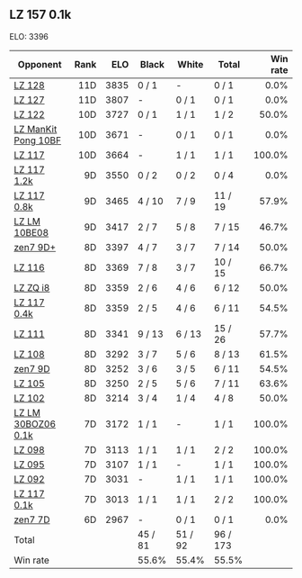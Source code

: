 ## LZ 157 0.1k ##

ELO: 3396

Opponent | Rank | ELO | Black | White | Total | Win rate
---------|-----:|----:|-------|-------|-------|-------:
[LZ 128](LZ%20128.md) | 11D | 3835 | 0 / 1 | - | 0 / 1 | 0.0%
[LZ 127](LZ%20127.md) | 11D | 3807 | - | 0 / 1 | 0 / 1 | 0.0%
[LZ 122](LZ%20122.md) | 10D | 3727 | 0 / 1 | 1 / 1 | 1 / 2 | 50.0%
[LZ ManKit Pong 10BF](LZ%20ManKit%20Pong%2010BF.md) | 10D | 3671 | - | 0 / 1 | 0 / 1 | 0.0%
[LZ 117](LZ%20117.md) | 10D | 3664 | - | 1 / 1 | 1 / 1 | 100.0%
[LZ 117 1.2k](LZ%20117%201.2k.md) | 9D | 3550 | 0 / 2 | 0 / 2 | 0 / 4 | 0.0%
[LZ 117 0.8k](LZ%20117%200.8k.md) | 9D | 3465 | 4 / 10 | 7 / 9 | 11 / 19 | 57.9%
[LZ LM 10BE08](LZ%20LM%2010BE08.md) | 9D | 3417 | 2 / 7 | 5 / 8 | 7 / 15 | 46.7%
[zen7 9D+](zen7%209D+.md) | 8D | 3397 | 4 / 7 | 3 / 7 | 7 / 14 | 50.0%
[LZ 116](LZ%20116.md) | 8D | 3369 | 7 / 8 | 3 / 7 | 10 / 15 | 66.7%
[LZ ZQ i8](LZ%20ZQ%20i8.md) | 8D | 3359 | 2 / 6 | 4 / 6 | 6 / 12 | 50.0%
[LZ 117 0.4k](LZ%20117%200.4k.md) | 8D | 3359 | 2 / 5 | 4 / 6 | 6 / 11 | 54.5%
[LZ 111](LZ%20111.md) | 8D | 3341 | 9 / 13 | 6 / 13 | 15 / 26 | 57.7%
[LZ 108](LZ%20108.md) | 8D | 3292 | 3 / 7 | 5 / 6 | 8 / 13 | 61.5%
[zen7 9D](zen7%209D.md) | 8D | 3252 | 3 / 6 | 3 / 5 | 6 / 11 | 54.5%
[LZ 105](LZ%20105.md) | 8D | 3250 | 2 / 5 | 5 / 6 | 7 / 11 | 63.6%
[LZ 102](LZ%20102.md) | 8D | 3214 | 3 / 4 | 1 / 4 | 4 / 8 | 50.0%
[LZ LM 30BOZ06 0.1k](LZ%20LM%2030BOZ06%200.1k.md) | 7D | 3172 | 1 / 1 | - | 1 / 1 | 100.0%
[LZ 098](LZ%20098.md) | 7D | 3113 | 1 / 1 | 1 / 1 | 2 / 2 | 100.0%
[LZ 095](LZ%20095.md) | 7D | 3107 | 1 / 1 | - | 1 / 1 | 100.0%
[LZ 092](LZ%20092.md) | 7D | 3031 | - | 1 / 1 | 1 / 1 | 100.0%
[LZ 117 0.1k](LZ%20117%200.1k.md) | 7D | 3013 | 1 / 1 | 1 / 1 | 2 / 2 | 100.0%
[zen7 7D](zen7%207D.md) | 6D | 2967 | - | 0 / 1 | 0 / 1 | 0.0%
Total | | | 45 / 81 | 51 / 92 | 96 / 173 | 
Win rate| | | 55.6% | 55.4% | 55.5% | 
